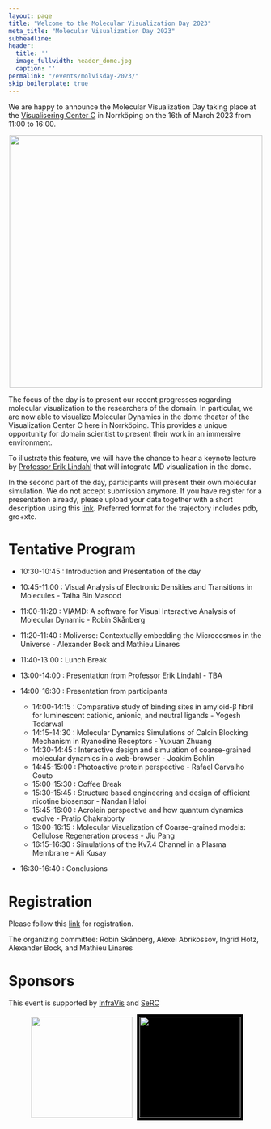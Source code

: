 ```yaml
---
layout: page
title: "Welcome to the Molecular Visualization Day 2023"
meta_title: "Molecular Visualization Day 2023"
subheadline: 
header:
  title: ''
  image_fullwidth: header_dome.jpg
  caption: ''
permalink: "/events/molvisday-2023/"
skip_boilerplate: true
---
```


We are happy to announce the Molecular Visualization Day taking place at the [Visualisering Center C](https://visualiseringscenter.se/en) in Norrköping on the 16th of March 2023 from 11:00 to 16:00.


<center><img src="https://user-images.githubusercontent.com/38646069/213687592-a275fa4f-9107-4685-a663-fe602ddf6d9b.jpg"  width="500"></center>

The focus of the day is to present our recent progresses regarding molecular visualization to the researchers of the domain. In particular, we are now able to visualize Molecular Dynamics in the dome theater of the Visualization Center C here in Norrköping. This provides a unique opportunity for domain scientist to present their work in an immersive environment. 
  
To illustrate this feature, we will have the chance to hear a keynote lecture by [Professor Erik Lindahl](https://www.scilifelab.se/researchers/erik-lindahl/) that will integrate MD visualization in the dome.
  
In the second part of the day, participants will present their own molecular simulation. We do not accept submission anymore. If you have register for a presentation already, please upload your data together with a short description using this [link](https://liuonline-my.sharepoint.com/:f:/g/personal/matli20_liu_se/EoYd5aqirrxDmfwsKZZ9sg8BMB6RoZPyj0RGUd7SGcK8EQ). Preferred format for the trajectory includes pdb, gro+xtc. 
 
# Tentative Program
  * 10:30-10:45 : Introduction and Presentation of the day
  * 10:45-11:00 : Visual Analysis of Electronic Densities and Transitions in Molecules - Talha Bin Masood
  * 11:00-11:20 : VIAMD: A software for Visual Interactive Analysis of Molecular Dynamic - Robin Skånberg
  * 11:20-11:40 : Moliverse: Contextually embedding the Microcosmos in the Universe - Alexander Bock and Mathieu Linares
  
  * 11:40-13:00 : Lunch Break
  
  * 13:00-14:00 : Presentation from Professor Erik Lindahl - TBA
  * 14:00-16:30 : Presentation from participants
    * 14:00-14:15 : Comparative study of binding sites in amyloid-β fibril for luminescent cationic, anionic, and neutral ligands - Yogesh Todarwal
    * 14:15-14:30 : Molecular Dynamics Simulations of Calcin Blocking Mechanism in Ryanodine Receptors - Yuxuan Zhuang
    * 14:30-14:45 : Interactive design and simulation of coarse-grained molecular dynamics in a web-browser - Joakim Bohlin 
    * 14:45-15:00 : Photoactive protein perspective - Rafael Carvalho Couto
    * 15:00-15:30 : Coffee Break
    * 15:30-15:45 : Structure based engineering and design of efficient nicotine biosensor - Nandan Haloi 
    * 15:45-16:00 : Acrolein perspective and how quantum dynamics evolve - Pratip Chakraborty 
    * 16:00-16:15 : Molecular Visualization of Coarse-grained models: Cellulose Regeneration process - Jiu Pang 
    * 16:15-16:30 : Simulations of the Kv7.4 Channel in a Plasma Membrane - Ali Kusay 
  * 16:30-16:40 : Conclusions

# Registration
Please follow this [link](https://forms.gle/2KqNizfB1LGNxtx97) for registration.
  
The organizing committee: Robin Skånberg, Alexei Abrikossov, Ingrid Hotz, Alexander Bock, and Mathieu Linares 

# Sponsors
This event is supported by [InfraVis](https://infravis.se/) and [SeRC](https://e-science.se/)

<div align="center">
  <span ><img src="https://i0.wp.com/infravis.se/wp-content/uploads/2022/05/logo-Infravis-2048-300x130-1.jpeg" width="200" style="padding: 5px;"> </span>
  <span ><img src="https://e-science.se/wp-content/uploads/2017/10/serc_logo_lores.png" width="200" style="background-color: black; padding: 5px;" > </span>
</div>


<div style="margin-bottom: 10rem;"></div>
